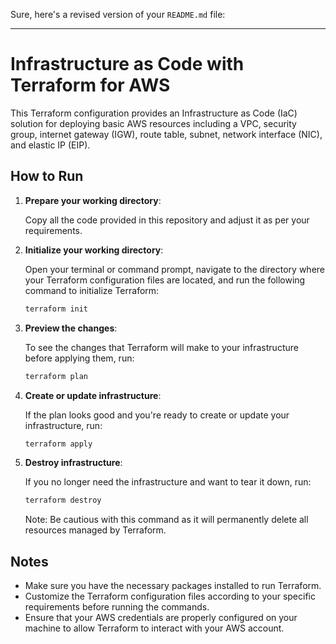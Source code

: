 Sure, here's a revised version of your `README.md` file:

---

# Infrastructure as Code with Terraform for AWS

This Terraform configuration provides an Infrastructure as Code (IaC) solution for deploying basic AWS resources including a VPC, security group, internet gateway (IGW), route table, subnet, network interface (NIC), and elastic IP (EIP).

## How to Run

1. **Prepare your working directory**:

   Copy all the code provided in this repository and adjust it as per your requirements. 

2. **Initialize your working directory**:

   Open your terminal or command prompt, navigate to the directory where your Terraform configuration files are located, and run the following command to initialize Terraform:

   ```bash
   terraform init
   ```

3. **Preview the changes**:

   To see the changes that Terraform will make to your infrastructure before applying them, run:

   ```bash
   terraform plan
   ```

4. **Create or update infrastructure**:

   If the plan looks good and you're ready to create or update your infrastructure, run:

   ```bash
   terraform apply
   ```

5. **Destroy infrastructure**:

   If you no longer need the infrastructure and want to tear it down, run:

   ```bash
   terraform destroy
   ```

   Note: Be cautious with this command as it will permanently delete all resources managed by Terraform.

## Notes

- Make sure you have the necessary packages installed to run Terraform.
- Customize the Terraform configuration files according to your specific requirements before running the commands.
- Ensure that your AWS credentials are properly configured on your machine to allow Terraform to interact with your AWS account.
